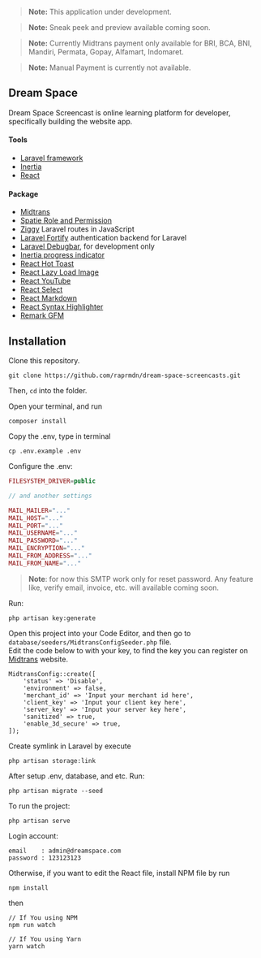 > **Note:** This application under development.

> **Note:** Sneak peek and preview available coming soon.

> **Note:** Currently Midtrans payment only available for BRI, BCA, BNI, Mandiri, Permata, Gopay, Alfamart, Indomaret.

> **Note:** Manual Payment is currently not available.


## Dream Space

Dream Space Screencast is online learning platform for developer, specifically building the website app.

#### Tools
- [Laravel framework](https://laravel.com)
- [Inertia](https://inertiajs.com/)
- [React](https://reactjs.org/)

#### Package
- [Midtrans](https://github.com/Midtrans/midtrans-php)
- [Spatie Role and Permission](https://spatie.be/index.php/docs/laravel-permission/v5/introduction)
- [Ziggy](https://github.com/tighten/ziggy) Laravel routes in JavaScript
- [Laravel Fortify](https://github.com/laravel/fortify) authentication backend for Laravel
- [Laravel Debugbar](https://github.com/barryvdh/laravel-debugbar), for development only
- [Inertia progress indicator](https://inertiajs.com/progress-indicators)
- [React Hot Toast](https://react-hot-toast.com/)
- [React Lazy Load Image](https://github.com/Aljullu/react-lazy-load-image-component)
- [React YouTube](https://github.com/tjallingt/react-youtube)
- [React Select](https://react-select.com/home)
- [React Markdown](https://github.com/remarkjs/react-markdown)
- [React Syntax Highlighter](https://github.com/react-syntax-highlighter/react-syntax-highlighter)
- [Remark GFM](https://github.com/remarkjs/remark-gfm)

## Installation
Clone this repository.

```shell
git clone https://github.com/raprmdn/dream-space-screencasts.git
```

Then, `cd` into the folder.

Open your terminal, and run
```shell
composer install
```

Copy the .env, type in terminal
```shell
cp .env.example .env
```

Configure the .env: <br> 
```php
FILESYSTEM_DRIVER=public

// and another settings

MAIL_MAILER="..."
MAIL_HOST="..."
MAIL_PORT="..."
MAIL_USERNAME="..."
MAIL_PASSWORD="..."
MAIL_ENCRYPTION="..."
MAIL_FROM_ADDRESS="..."
MAIL_FROM_NAME="..."
```
> **Note**: for now this SMTP work only for reset password. Any feature like, verify email, invoice, etc. will available coming soon.

Run: 
```shell
php artisan key:generate
```

Open this project into your Code Editor, and then go to `database/seeders/MidtransConfigSeeder.php` file. <br>
Edit the code below to with your key, to find the key you can register on [Midtrans](https://midtrans.com) website.
```phpt
MidtransConfig::create([
    'status' => 'Disable',
    'environment' => false,
    'merchant_id' => 'Input your merchant id here',
    'client_key' => 'Input your client key here',
    'server_key' => 'Input your server key here',
    'sanitized' => true,
    'enable_3d_secure' => true,
]);
```
Create symlink in Laravel by execute
```shell
php artisan storage:link
```
After setup .env, database, and etc. Run:
```shell
php artisan migrate --seed 
```
To run the project:
```shell
php artisan serve
```

Login account:
```
email    : admin@dreamspace.com
password : 123123123
```
Otherwise, if you want to edit the React file, install NPM file by run
```shell
npm install
```
then 
```shell
// If You using NPM
npm run watch

// If You using Yarn
yarn watch
```
